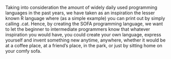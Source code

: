 Taking into consideration the amount of widely daily used programming languages in the
past years, we have taken as an inspiration the lesser known R language where (as a simple
example) you can print out by simply calling .cat.
Hence, by creating the SOFA programming language, we want to let the beginner to
intermediate programmers know that whatever inspiration you would have, you could create your
own language, express yourself and invent something new anytime, anywhere, whether it would
be at a coffee place, at a friend’s place, in the park, or just by sitting home on your comfy sofa.